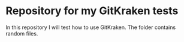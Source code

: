 # Repository for my GitKraken tests
In this repository I will test how to use GitKraken. 
The folder contains random files.
